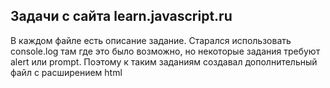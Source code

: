 ## Задачи с сайта learn.javascript.ru

В каждом файле есть описание задание. Старался использовать console.log там где это было возможно, но некоторые задания требуют alert или prompt. Поэтому к таким заданиям создавал дополнительный файл с расширением html